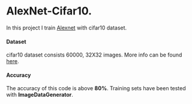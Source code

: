 # AlexNet-Cifar10.  

In this project I train [Alexnet](https://www.learnopencv.com/understanding-alexnet/) with cifar10 dataset.

#### Dataset

cifar10 dataset consists 60000, 32X32 images. More info can be found [here](https://www.cs.toronto.edu/~kriz/cifar.html).
#### Accuracy

The accuracy of this code is above **80%**. Training sets have been tested with **ImageDataGenerator**. 
